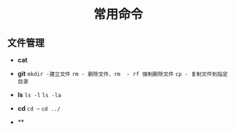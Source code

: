 # <center>常用命令

## 文件管理
- **cat** 
- **git**
`mkdir -建立文件`
`rm - 删除文件、rm  - rf 强制删除文件`
`cp - 复制文件到指定目录`


- **ls**
  `ls -l`
  `ls -la`
- **cd**
`cd ~`
`cd ../`
- **